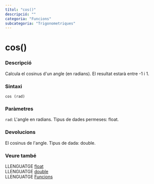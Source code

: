 ```yaml
---
títol: "cos()"
descripció: ""
categoria: "Funcions"
subcategoria: "Trigonometriques"
---
```


# cos()

### Descripció

Calcula el cosinus d'un angle (en radians). El resultat estarà entre -1 i 1.

### Sintaxi

`cos (rad)`

### Paràmetres

`rad`: L'angle en radians. Tipus de dades permeses: float.

### Devolucions

El cosinus de l'angle. Tipus de dada: double.

### Veure també

LLENGUATGE [float](../../Variables/Tipus-dades/float.md)  
LLENGUATGE [double](../../Variables/Tipus-dades/double.md)  
LLENGUATGE [Funcions](../../Funcions.md)
